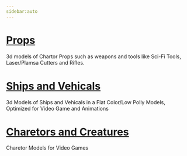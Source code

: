 ```yaml
---
sidebar:auto
---
```


# [Props](./props/index.md)

3d models of Chartor Props such as weapons and tools
like Sci-Fi Tools, Laser/Plamsa Cutters and Rifles.

# [Ships and Vehicals](./vehicals/index.md)

3d Models of Ships and Vehicals in a Flat Color/Low Polly Models, Optimized for Video Game and Animations

# [Charetors and Creatures](./actors/index.md)

Charetor Models for Video Games

